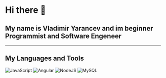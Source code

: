 # Hi there 👋
## My name is Vladimir Yarancev and im beginner Programmist and Software Engeneer
***

## My Languages and Tools
![JavaScript](https://img.shields.io/badge/-JavaScript-1e1e1e?style=for-the-badge&logo=javascript)
![Angular](https://img.shields.io/badge/-Angular-1e1e1e?style=for-the-badge&logo=angular)
![NodeJS](https://img.shields.io/badge/-NodeJS-1e1e1e?style=for-the-badge&logo=NodeJS)
![MySQL](https://img.shields.io/badge/-MySQL-1e1e1e?style=for-the-badge&logo=mysql)
